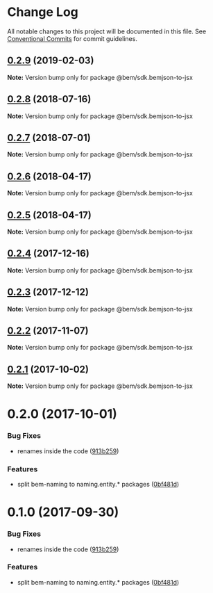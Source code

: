 # Change Log

All notable changes to this project will be documented in this file.
See [Conventional Commits](https://conventionalcommits.org) for commit guidelines.

## [0.2.9](https://github.com/bem/bem-sdk/compare/@bem/sdk.bemjson-to-jsx@0.2.8...@bem/sdk.bemjson-to-jsx@0.2.9) (2019-02-03)

**Note:** Version bump only for package @bem/sdk.bemjson-to-jsx





<a name="0.2.8"></a>
## [0.2.8](https://github.com/bem/bem-sdk/compare/@bem/sdk.bemjson-to-jsx@0.2.7...@bem/sdk.bemjson-to-jsx@0.2.8) (2018-07-16)




**Note:** Version bump only for package @bem/sdk.bemjson-to-jsx

<a name="0.2.7"></a>
## [0.2.7](https://github.com/bem/bem-sdk/compare/@bem/sdk.bemjson-to-jsx@0.2.6...@bem/sdk.bemjson-to-jsx@0.2.7) (2018-07-01)




**Note:** Version bump only for package @bem/sdk.bemjson-to-jsx

<a name="0.2.6"></a>
## [0.2.6](https://github.com/bem/bem-sdk/compare/@bem/sdk.bemjson-to-jsx@0.2.5...@bem/sdk.bemjson-to-jsx@0.2.6) (2018-04-17)




**Note:** Version bump only for package @bem/sdk.bemjson-to-jsx

<a name="0.2.5"></a>
## [0.2.5](https://github.com/bem/bem-sdk/compare/@bem/sdk.bemjson-to-jsx@0.2.4...@bem/sdk.bemjson-to-jsx@0.2.5) (2018-04-17)




**Note:** Version bump only for package @bem/sdk.bemjson-to-jsx

<a name="0.2.4"></a>
## [0.2.4](https://github.com/bem/bem-sdk/compare/@bem/sdk.bemjson-to-jsx@0.2.3...@bem/sdk.bemjson-to-jsx@0.2.4) (2017-12-16)




**Note:** Version bump only for package @bem/sdk.bemjson-to-jsx

<a name="0.2.3"></a>
## [0.2.3](https://github.com/bem/bem-sdk/compare/@bem/sdk.bemjson-to-jsx@0.2.2...@bem/sdk.bemjson-to-jsx@0.2.3) (2017-12-12)




**Note:** Version bump only for package @bem/sdk.bemjson-to-jsx

<a name="0.2.2"></a>
## [0.2.2](https://github.com/bem/bem-sdk/compare/@bem/sdk.bemjson-to-jsx@0.2.0...@bem/sdk.bemjson-to-jsx@0.2.2) (2017-11-07)




**Note:** Version bump only for package @bem/sdk.bemjson-to-jsx

<a name="0.2.1"></a>
## [0.2.1](https://github.com/bem-sdk/bemjson-to-jsx/compare/@bem/sdk.bemjson-to-jsx@0.2.0...@bem/sdk.bemjson-to-jsx@0.2.1) (2017-10-02)




**Note:** Version bump only for package @bem/sdk.bemjson-to-jsx

<a name="0.2.0"></a>
# 0.2.0 (2017-10-01)


### Bug Fixes

* renames inside the code ([913b259](https://github.com/bem-sdk/bemjson-to-jsx/commit/913b259))


### Features

* split bem-naming to naming.entity.* packages ([0bf481d](https://github.com/bem-sdk/bemjson-to-jsx/commit/0bf481d))




<a name="0.1.0"></a>
# 0.1.0 (2017-09-30)


### Bug Fixes

* renames inside the code ([913b259](https://github.com/bem-sdk/bemjson-to-jsx/commit/913b259))


### Features

* split bem-naming to naming.entity.* packages ([0bf481d](https://github.com/bem-sdk/bemjson-to-jsx/commit/0bf481d))

